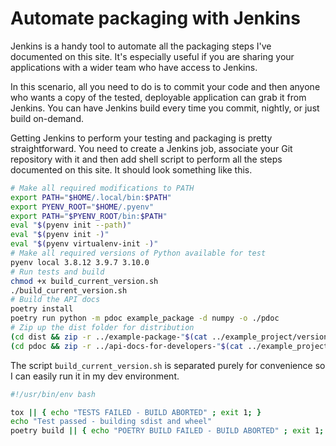 # Automate packaging with Jenkins

Jenkins is a handy tool to automate all the packaging steps I've documented on this site. It's especially useful if you are sharing your applications with a wider team who have access to Jenkins. 

In this scenario, all you need to do is to commit your code and then anyone who wants a copy of the tested, deployable application can grab it from Jenkins. You can have Jenkins build every time you commit, nightly, or just build on-demand.

Getting Jenkins to perform your testing and packaging is pretty straightforward. You need to create a Jenkins job, associate your Git repository with it and then add shell script to perform all the steps documented on this site. It should look something like this.

```bash linenums="1" title="Shell script to be executed by Jenkins"
# Make all required modifications to PATH
export PATH="$HOME/.local/bin:$PATH"
export PYENV_ROOT="$HOME/.pyenv"
export PATH="$PYENV_ROOT/bin:$PATH"
eval "$(pyenv init --path)"
eval "$(pyenv init -)"
eval "$(pyenv virtualenv-init -)"
# Make all required versions of Python available for test
pyenv local 3.8.12 3.9.7 3.10.0
# Run tests and build
chmod +x build_current_version.sh
./build_current_version.sh
# Build the API docs
poetry install
poetry run python -m pdoc example_package -d numpy -o ./pdoc
# Zip up the dist folder for distribution
(cd dist && zip -r ../example-package-"$(cat ../example_project/version.txt)".zip ./*)
(cd pdoc && zip -r ../api-docs-for-developers-"$(cat ../example_project/version.txt)".zip ./*)
```

The script `build_current_version.sh` is separated purely for convenience so I can easily run it in my dev environment.

```bash linenums="1" title="build_current_version.sh"
#!/usr/bin/env bash

tox || { echo "TESTS FAILED - BUILD ABORTED" ; exit 1; }
echo "Test passed - building sdist and wheel"
poetry build || { echo "POETRY BUILD FAILED - BUILD ABORTED" ; exit 1; }        
```    
